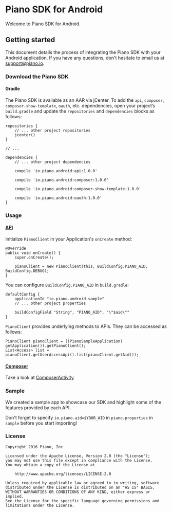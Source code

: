 # Piano SDK for Android

Welcome to Piano SDK for Android.

## Getting started
This document details the process of integrating the Piano SDK with your Android application. If you have any questions, don't hesitate to email us at support@piano.io.

### Download the Piano SDK
#### Gradle
The Piano SDK is available as an AAR via jCenter. To add the `api`, `composer`, `composer-show-template`, `oauth`, etc. dependencies, open your project’s `build.gradle` and update the `repositories` and `dependencies` blocks as follows:
```
repositories {
    // ... other project repositories
    jcenter()
}

// ...

dependencies {
    // ... other project dependencies

    compile 'io.piano.android:api:1.0.0'

    compile 'io.piano.android:composer:1.0.0'

    compile 'io.piano.android:composer-show-template:1.0.0'

    compile 'io.piano.android:oauth:1.0.0'
}
```

### Usage
#### [API](https://api.tinypass.com/api-docs/dist/index.html)
Initialize `PianoClient` in your Application's `onCreate` method:
```
@Override
public void onCreate() {
    super.onCreate();

    pianoClient = new PianoClient(this, BuildConfig.PIANO_AID, BuildConfig.DEBUG);
}
```

You can configure `BuildConfig.PIANO_AID` in `build.gradle`:
```
defaultConfig {
    applicationId "io.piano.android.sample"
    // ... other project properties

    buildConfigField "String", "PIANO_AID", "\"$aid\""
}
```

`PianoClient` provides underlying methods to APIs. They can be accessed as follows:
```
PianoClient pianoClient = ((PianoSampleApplication) getApplication()).getPianoClient();
List<Access> list = pianoClient.getUserAccessApi().list(pianoClient.getAid());
```

#### [Composer](https://piano.io/composer/)
Take a look at [ComposerActivity](sample/src/main/java/io/piano/android/sample/feature/composer/ComposerActivity.java)

### Sample
We created a sample app to showcase our SDK and highlight some of the features provided by each API.

Don't forget to specify `io.piano.aid=$YOUR_AID` in `piano.properties` in `sample` before you start importing!

### License
```
Copyright 2016 Piano, Inc.

Licensed under the Apache License, Version 2.0 (the "License");
you may not use this file except in compliance with the License.
You may obtain a copy of the License at

    http://www.apache.org/licenses/LICENSE-2.0

Unless required by applicable law or agreed to in writing, software
distributed under the License is distributed on an "AS IS" BASIS,
WITHOUT WARRANTIES OR CONDITIONS OF ANY KIND, either express or implied.
See the License for the specific language governing permissions and
limitations under the License.
```
